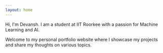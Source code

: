 ```yaml
---
layout: home
---
```

Hi, I'm Devansh. I am a student at IIT Roorkee with a passion for Machine Learning and AI. 

Welcome to my personal portfolio website where I showcase my projects and share my thoughts on various topics.
